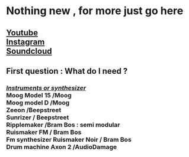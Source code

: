 <h1>Nothing new , for more
just go here</h1>
<h2>
<a href="https://www.youtube.com/channel/UCR99hpq-MqEr7_w247T6UMA?app=desktop">Youtube</a><br />
<a href="https://www.instagram.com/shoutn95">Instagram</a><br />
<a href="https://soundcloud.com/shoutn95">Soundcloud</a></h2>

<h2> First question  : What do I need ?</h2>
<h3>
<u><i>Instruments or synthesizer</i></u><br />
Moog Model 15 /Moog<br />
Moog model D /Moog<br />
Zeeon /Beepstreet<br />
Sunrizer / Beepstreet<br />
Ripplemaker /Bram Bos : semi modular<br /> 
Ruismaker FM / Bram Bos<br /> Fm synthesizer
Ruismaker Noir / Bram Bos <br /> Drum machine
Axon 2 /AudioDamage
</h3>